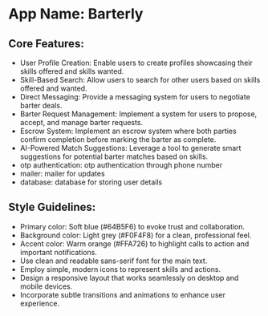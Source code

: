 # **App Name**: Barterly

## Core Features:

- User Profile Creation: Enable users to create profiles showcasing their skills offered and skills wanted.
- Skill-Based Search: Allow users to search for other users based on skills offered and wanted.
- Direct Messaging: Provide a messaging system for users to negotiate barter deals.
- Barter Request Management: Implement a system for users to propose, accept, and manage barter requests.
- Escrow System: Implement an escrow system where both parties confirm completion before marking the barter as complete.
- AI-Powered Match Suggestions: Leverage a tool to generate smart suggestions for potential barter matches based on skills.
- otp authentication: otp authentication through phone number
- mailer: mailer for updates
- database: database for storing user details

## Style Guidelines:

- Primary color: Soft blue (#64B5F6) to evoke trust and collaboration.
- Background color: Light grey (#F0F4F8) for a clean, professional feel.
- Accent color: Warm orange (#FFA726) to highlight calls to action and important notifications.
- Use clean and readable sans-serif font for the main text.
- Employ simple, modern icons to represent skills and actions.
- Design a responsive layout that works seamlessly on desktop and mobile devices.
- Incorporate subtle transitions and animations to enhance user experience.